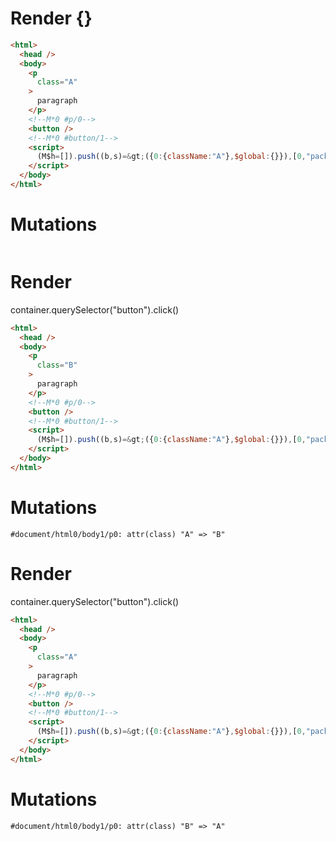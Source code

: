 # Render {}
```html
<html>
  <head />
  <body>
    <p
      class="A"
    >
      paragraph
    </p>
    <!--M*0 #p/0-->
    <button />
    <!--M*0 #button/1-->
    <script>
      (M$h=[]).push((b,s)=&gt;({0:{className:"A"},$global:{}}),[0,"packages/translator-tags/src/__tests__/fixtures/dynamic-tag-attr-signal/template.marko_0_className",])
    </script>
  </body>
</html>
```

# Mutations
```

```


# Render 
container.querySelector("button").click()

```html
<html>
  <head />
  <body>
    <p
      class="B"
    >
      paragraph
    </p>
    <!--M*0 #p/0-->
    <button />
    <!--M*0 #button/1-->
    <script>
      (M$h=[]).push((b,s)=&gt;({0:{className:"A"},$global:{}}),[0,"packages/translator-tags/src/__tests__/fixtures/dynamic-tag-attr-signal/template.marko_0_className",])
    </script>
  </body>
</html>
```

# Mutations
```
#document/html0/body1/p0: attr(class) "A" => "B"
```


# Render 
container.querySelector("button").click()

```html
<html>
  <head />
  <body>
    <p
      class="A"
    >
      paragraph
    </p>
    <!--M*0 #p/0-->
    <button />
    <!--M*0 #button/1-->
    <script>
      (M$h=[]).push((b,s)=&gt;({0:{className:"A"},$global:{}}),[0,"packages/translator-tags/src/__tests__/fixtures/dynamic-tag-attr-signal/template.marko_0_className",])
    </script>
  </body>
</html>
```

# Mutations
```
#document/html0/body1/p0: attr(class) "B" => "A"
```